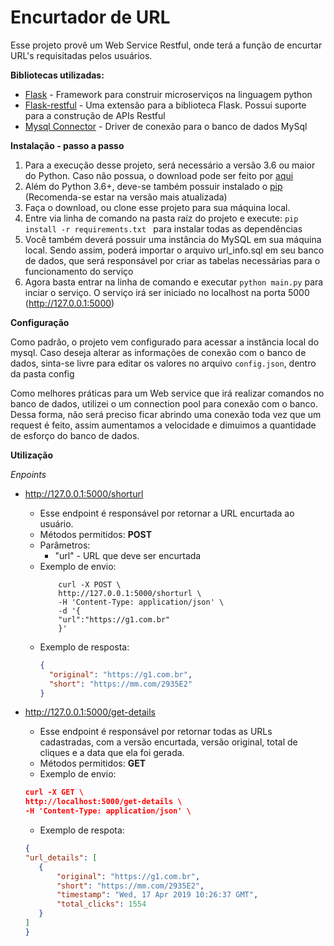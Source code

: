 # Encurtador de URL

Esse projeto provê um Web Service Restful, onde terá a função de encurtar URL's requisitadas pelos usuários. 

**Bibliotecas utilizadas:**

  * [Flask](http://flask.pocoo.org/) - Framework para construir microserviços na linguagem python
  * [Flask-restful](https://flask-restful.readthedocs.io/en/latest/) - Uma extensão para a biblioteca Flask. Possui suporte para a construção de APIs Restful
  * [Mysql Connector](https://dev.mysql.com/downloads/connector/python/) - Driver de conexão para o banco de dados MySql
  

**Instalação - passo a passo**

1) Para a execução desse projeto, será necessário a versão 3.6 ou maior do Python. Caso não possua, o download pode ser feito por [aqui](https://www.python.org/downloads/)
2) Além do Python 3.6+, deve-se também possuir instalado o [pip](https://pypi.org/project/pip/) (Recomenda-se estar na versão mais atualizada)
3) Faça o download, ou clone esse projeto para sua máquina local.
4) Entre via linha de comando na pasta raíz do projeto e execute: ```pip install -r requirements.txt ``` para instalar todas as dependências
5) Você também deverá possuir uma instância do MySQL em sua máquina local. Sendo assim, poderá importar o arquivo url_info.sql em seu banco de dados, que será responsável por criar as tabelas necessárias para o funcionamento do serviço
6) Agora basta entrar na linha de comando e executar ```python main.py``` para inciar o serviço. O serviço irá ser iniciado no localhost na porta 5000 (http://127.0.0.1:5000)

**Configuração**

Como padrão, o projeto vem configurado para acessar a instância local do mysql. Caso deseja alterar as informações de conexão com o banco de dados, sinta-se livre para editar os valores no arquivo ```config.json```, dentro da pasta config

Como melhores práticas para um Web service que irá realizar comandos no banco de dados, utilizei o um connection pool para conexão com o banco. Dessa forma, não será preciso ficar abrindo uma conexão toda vez que um request é feito, assim aumentamos a velocidade e dimuimos a quantidade de esforço do banco de dados.

**Utilização**

*Enpoints*

 * http://127.0.0.1:5000/shorturl
     * Esse endpoint é responsável por retornar a URL encurtada ao usuário.
     * Métodos permitidos: **POST**
     * Parâmetros: 
         * "url" - URL que deve ser encurtada 
     * Exemplo de envio:
         ``` 
             curl -X POST \
             http://127.0.0.1:5000/shorturl \
             -H 'Content-Type: application/json' \
             -d '{
             "url":"https://g1.com.br"
             }' 
         ```
      * Exemplo de resposta:
         ```json
         {
           "original": "https://g1.com.br",
           "short": "https://mm.com/2935E2"
         }
         ```
     
 * http://127.0.0.1:5000/get-details
     * Esse endpoint é responsável por retornar todas as URLs cadastradas, com a versão encurtada, versão original, total de cliques e a data que ela foi gerada.
     * Métodos permitidos: **GET**
     * Exemplo de envio:
      ``` json
      curl -X GET \
      http://localhost:5000/get-details \
      -H 'Content-Type: application/json' \
      ```
     * Exemplo de respota:
     ``` json  
     {
     "url_details": [
        {
            "original": "https://g1.com.br",
            "short": "https://mm.com/2935E2",
            "timestamp": "Wed, 17 Apr 2019 10:26:37 GMT",
            "total_clicks": 1554
        }
    ]
   }
     ```
